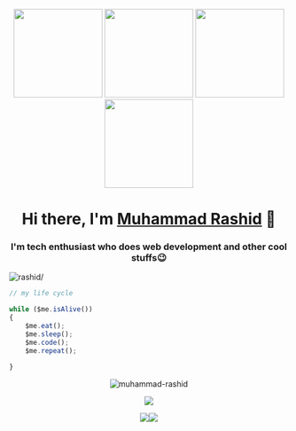 <p align="center"> <img src="https://octodex.github.com/images/vinyltocat.png" height="160px" width="160px"> <img src="https://octodex.github.com/images/daftpunktocat-thomas.gif" height="160px" width="160px"> <img src="https://octodex.github.com/images/daftpunktocat-guy.gif" height="160px" width="160px"> <img src="https://octodex.github.com/images/Robotocat.png" height="160px" width="160px"></p>

<h1 align="center">Hi there, I'm <a href="https://iamrashy.netlify.app/"  target="_blank">Muhammad Rashid</a> 👋</h1>
    
<h3 align="center">I'm tech enthusiast who does web development and other cool stuffs😉</h3>    

<p align="left"> <img src="https://komarev.com/ghpvc/?username=MdRashid62&style=flat&color=red" alt=rashid/> </p>

````js
// my life cycle

while ($me.isAlive())
{
    $me.eat();
    $me.sleep();
    $me.code();
    $me.repeat();
    
}
````

<p align="center"> <img src="https://github-readme-stats.vercel.app/api?username=MdRashid62&count_private=true&show_icons=true&theme=radical" alt=muhammad-rashid /> </p>

<p align="center"><a href="http://www.github.com/MdRashid62"><img src="https://github-readme-streak-stats.herokuapp.com/?user=MdRashid62&stroke=ffffff&background=1c1917&ring=0891b2&fire=0891b2&currStreakNum=ffffff&currStreakLabel=0891b2&sideNums=ffffff&sideLabels=ffffff&dates=ffffff&hide_border=true" /></a></p>


<p align="center"> 
<a href="https://www.twitter.com/Mr62Rashy" target="_blank" rel="noreferrer"><img
src="https://img.shields.io/twitter/follow/Mr62Rashy?logo=twitter&style=for-the-badge&color=0891b2&labelColor=1c1917"
/></a><a href="https://www.github.com/MdRashid62" target="_blank" rel="noreferrer"><img
src="https://img.shields.io/github/followers/MdRashid62?logo=github&style=for-the-badge&color=0891b2&labelColor=1c1917" /></a>
</p>

